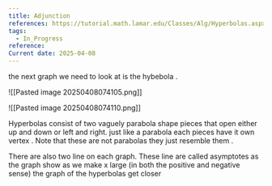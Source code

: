 ```yaml
---
title: Adjunction
references: https://tutorial.math.lamar.edu/Classes/Alg/Hyperbolas.aspx
tags:
  - In_Progress
reference: 
Current date: 2025-04-08
---
```


the next graph we need to look at is the  hybebola . 

![[Pasted image 20250408074105.png]]

![[Pasted image 20250408074110.png]]


Hyperbolas consist of two vaguely parabola shape pieces that open either up and down or left and right. just like a parabola each pieces have it own vertex . Note that these are not parabolas they just resemble them . 

There are also two line on each graph. These line are called asymptotes as the graph show as we make x large (in both the positive and negative sense) the graph of the hyperbolas get closer

